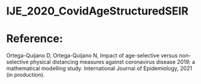 # IJE_2020_CovidAgeStructuredSEIR

# Reference:
Ortega-Quijano D, Ortega-Quijano N, Impact of age-selective versus non-selective physical distancing measures against coronavirus disease 2019: a mathematical modelling study. International Journal of Epidemiology, 2021 (in production).
